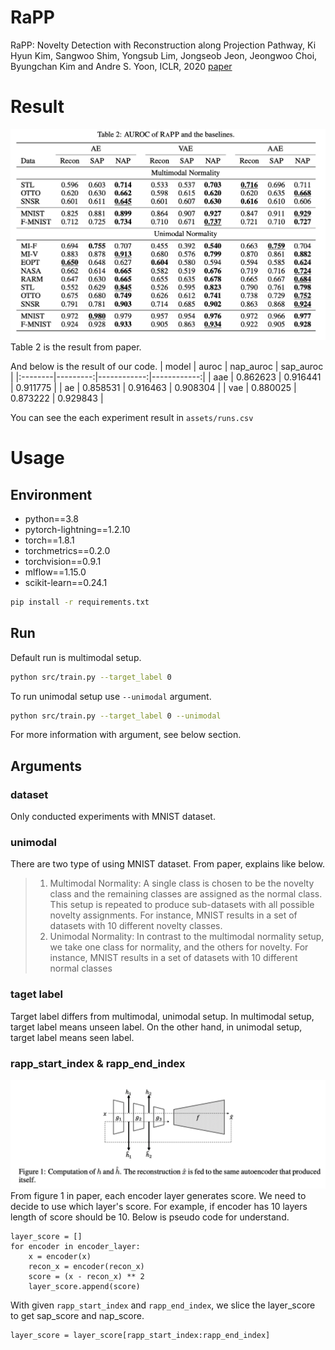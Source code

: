 # RaPP
RaPP: Novelty Detection with Reconstruction along Projection Pathway, Ki Hyun Kim, Sangwoo Shim, Yongsub Lim, Jongseob Jeon, Jeongwoo Choi, Byungchan Kim and Andre S. Yoon, ICLR, 2020 [paper](https://openreview.net/forum?id=HkgeGeBYDB)


# Result
![table 2](assets/imgs/table_2.png)
Table 2 is the result from paper.

And below is the result of our code.
| model   |    auroc |   nap_auroc |   sap_auroc |
|:--------|---------:|------------:|------------:|
| aae     | 0.862623 |    0.916441 |    0.911775 |
| ae      | 0.858531 |    0.916463 |    0.908304 |
| vae     | 0.880025 |    0.873222 |    0.929843 |

You can see the each experiment result in `assets/runs.csv`


# Usage
## Environment
- python==3.8
- pytorch-lightning==1.2.10
- torch==1.8.1
- torchmetrics==0.2.0
- torchvision==0.9.1
- mlflow==1.15.0
- scikit-learn==0.24.1
```bash
pip install -r requirements.txt
```

## Run
Default run is multimodal setup.
```bash
python src/train.py --target_label 0
```

To run unimodal setup use `--unimodal` argument.
```bash
python src/train.py --target_label 0 --unimodal
```
For more information with argument, see below section.

## Arguments
### dataset
Only conducted experiments with MNIST dataset.


### unimodal
There are two type of using MNIST dataset. 
From paper, explains like below.
> 1. Multimodal Normality: A single class is chosen to be the novelty class and the remaining
classes are assigned as the normal class. This setup is repeated to produce sub-datasets
with all possible novelty assignments. For instance, MNIST results in a set of datasets with
10 different novelty classes.
> 2. Unimodal Normality: In contrast to the multimodal normality setup, we take one class for
normality, and the others for novelty. For instance, MNIST results in a set of datasets with
10 different normal classes

### taget label
Target label differs from multimodal, unimodal setup.
In multimodal setup, target label means unseen label.
On the other hand, in unimodal setup, target label means seen label.

### rapp_start_index & rapp_end_index
![figure 1](assets/imgs/figure_1.png)
From figure 1 in paper, each encoder layer generates score.
We need to decide to use which layer's score.
For example, if encoder has 10 layers length of score should be 10. Below is pseudo code for understand.
```
layer_score = []
for encoder in encoder_layer:
    x = encoder(x)
    recon_x = encoder(recon_x)
    score = (x - recon_x) ** 2
    layer_score.append(score)
```
With given `rapp_start_index` and `rapp_end_index`, we slice the layer_score to get sap_score and nap_score.
```
layer_score = layer_score[rapp_start_index:rapp_end_index]
```
